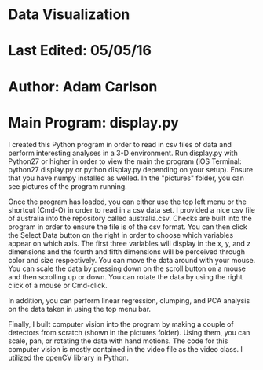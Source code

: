 # Data Visualization
# Last Edited: 05/05/16
# Author: Adam Carlson
# Main Program: display.py

I created this Python program in order to read in csv files of data and perform interesting analyses in a 3-D environment. Run display.py with Python27 or higher in order to view the main the program (iOS Terminal: python27 display.py or python display.py depending on your setup). Ensure that you have numpy installed as welled. In the "pictures" folder, you can see pictures of the program running. 

Once the program has loaded, you can either use the top left menu or the shortcut (Cmd-O) in order to read in a csv data set. I provided a nice csv file of australia into the repository called australia.csv. Checks are built into the program in order to ensure the file is of the csv format. You can then click the Select Data button on the right in order to choose which variables appear on which axis. The first three variables will display in the x, y, and z dimensions and the fourth and fifth dimensions will be perceived through color and size respectively. You can move the data around with your mouse. You can scale the data by pressing down on the scroll button on a mouse and then scrolling up or down. You can rotate the data by using the right click of a mouse or Cmd-click.

In addition, you can perform linear regression, clumping, and PCA analysis on the data taken in using the top menu bar. 

Finally, I built computer vision into the program by making a couple of detectors from scratch (shown in the pictures folder). Using them, you can scale, pan, or rotating the data with hand motions. The code for this computer vision is mostly contained in the video file as the video class. I utilized the openCV library in Python. 


